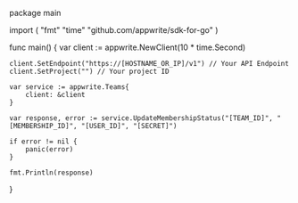 package main

import (
    "fmt"
    "time"
    "github.com/appwrite/sdk-for-go"
)

func main() {
    var client := appwrite.NewClient(10 * time.Second)

    client.SetEndpoint("https://[HOSTNAME_OR_IP]/v1") // Your API Endpoint
    client.SetProject("") // Your project ID

    var service := appwrite.Teams{
        client: &client
    }

    var response, error := service.UpdateMembershipStatus("[TEAM_ID]", "[MEMBERSHIP_ID]", "[USER_ID]", "[SECRET]")

    if error != nil {
        panic(error)
    }

    fmt.Println(response)
}
